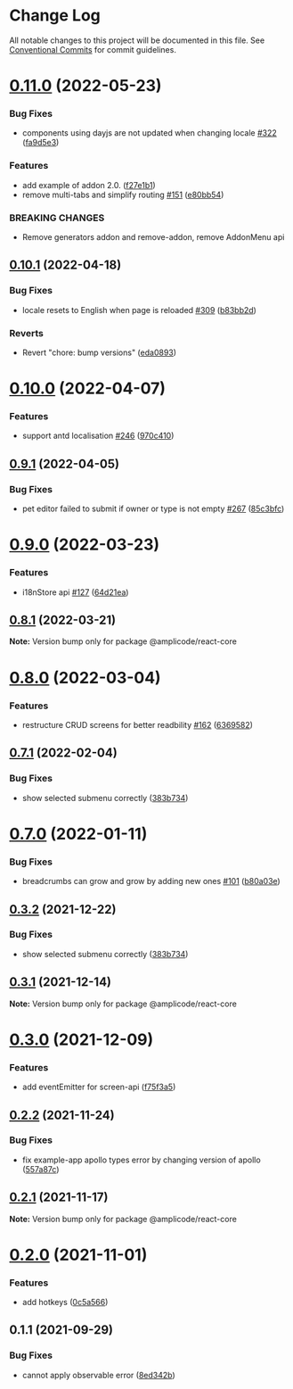 # Change Log

All notable changes to this project will be documented in this file.
See [Conventional Commits](https://conventionalcommits.org) for commit guidelines.

# [0.11.0](https://github.com/Amplicode/amplicode-frontend/compare/@amplicode/react-core@0.10.1...@amplicode/react-core@0.11.0) (2022-05-23)


### Bug Fixes

* components using dayjs are not updated when changing locale [#322](https://github.com/Amplicode/amplicode-frontend/issues/322) ([fa9d5e3](https://github.com/Amplicode/amplicode-frontend/commit/fa9d5e3ad52cb047b09133325d96fa1acffd82a0))


### Features

* add example of addon 2.0. ([f27e1b1](https://github.com/Amplicode/amplicode-frontend/commit/f27e1b142e5edfa2600854f74b71d6102072b3ce))
* remove multi-tabs and simplify routing [#151](https://github.com/Amplicode/amplicode-frontend/issues/151) ([e80bb54](https://github.com/Amplicode/amplicode-frontend/commit/e80bb5412ca20bfba260d4cbd8d89a64d590e5e0))


### BREAKING CHANGES

* Remove generators addon and remove-addon, remove AddonMenu api





## [0.10.1](https://github.com/Amplicode/amplicode-frontend/compare/@amplicode/react-core@0.10.0...@amplicode/react-core@0.10.1) (2022-04-18)


### Bug Fixes

* locale resets to English when page is reloaded [#309](https://github.com/Amplicode/amplicode-frontend/issues/309) ([b83bb2d](https://github.com/Amplicode/amplicode-frontend/commit/b83bb2d6b0181f59a4adb81383bcac1b6ecb7cff))


### Reverts

* Revert "chore: bump versions" ([eda0893](https://github.com/Amplicode/amplicode-frontend/commit/eda0893c0a44f8d64bd3aca01cde390f0521942c))





# [0.10.0](https://github.com/Amplicode/amplicode-frontend/compare/@amplicode/react-core@0.9.1...@amplicode/react-core@0.10.0) (2022-04-07)


### Features

* support antd localisation [#246](https://github.com/Amplicode/amplicode-frontend/issues/246) ([970c410](https://github.com/Amplicode/amplicode-frontend/commit/970c4106b43346b308dfba051803665faf5ada71))





## [0.9.1](https://github.com/Amplicode/amplicode-frontend/compare/@amplicode/react-core@0.9.0...@amplicode/react-core@0.9.1) (2022-04-05)


### Bug Fixes

* pet editor failed to submit if owner or type is not empty [#267](https://github.com/Amplicode/amplicode-frontend/issues/267) ([85c3bfc](https://github.com/Amplicode/amplicode-frontend/commit/85c3bfcdf8017c93ff32dcc88b914d620f6f8561))





# [0.9.0](https://github.com/Amplicode/amplicode-frontend/compare/@amplicode/react-core@0.8.1...@amplicode/react-core@0.9.0) (2022-03-23)


### Features

* i18nStore api [#127](https://github.com/Amplicode/amplicode-frontend/issues/127) ([64d21ea](https://github.com/Amplicode/amplicode-frontend/commit/64d21ea073e594f3477a96d8858cdb74de50e1bc))





## [0.8.1](https://github.com/Amplicode/amplicode-frontend/compare/@amplicode/react-core@0.8.0...@amplicode/react-core@0.8.1) (2022-03-21)

**Note:** Version bump only for package @amplicode/react-core





# [0.8.0](https://github.com/Amplicode/amplicode-frontend/compare/@amplicode/react-core@0.7.1...@amplicode/react-core@0.8.0) (2022-03-04)


### Features

* restructure CRUD screens for better readbility [#162](https://github.com/Amplicode/amplicode-frontend/issues/162) ([6369582](https://github.com/Amplicode/amplicode-frontend/commit/636958233a7153227b766d63bfab995e7c99b5b4))





## [0.7.1](https://github.com/Amplicode/amplicode-frontend/compare/@amplicode/react-core@0.7.0...@amplicode/react-core@0.7.1) (2022-02-04)


### Bug Fixes

* show selected submenu correctly ([383b734](https://github.com/Amplicode/amplicode-frontend/commit/383b734e31ae7d2190c9240e785a48feb1291c4f))





# [0.7.0](https://github.com/Amplicode/amplicode-frontend/compare/@amplicode/react-core@0.3.1...@amplicode/react-core@0.7.0) (2022-01-11)


### Bug Fixes

* breadcrumbs can grow and grow by adding new ones [#101](https://github.com/Amplicode/amplicode-frontend/issues/101) ([b80a03e](https://github.com/Amplicode/amplicode-frontend/commit/b80a03ef18f191e9de3cf89abb158795ad0464a9))





## [0.3.2](https://github.com/Amplicode/amplicode-frontend/compare/@amplicode/react-core@0.3.1...@amplicode/react-core@0.3.2) (2021-12-22)


### Bug Fixes

* show selected submenu correctly ([383b734](https://github.com/Amplicode/amplicode-frontend/commit/383b734e31ae7d2190c9240e785a48feb1291c4f))





## [0.3.1](https://github.com/Amplicode/amplicode-frontend/compare/@amplicode/react-core@0.3.0...@amplicode/react-core@0.3.1) (2021-12-14)

**Note:** Version bump only for package @amplicode/react-core





# [0.3.0](https://github.com/Amplicode/amplicode-frontend/compare/@amplicode/react-core@0.2.2...@amplicode/react-core@0.3.0) (2021-12-09)


### Features

* add eventEmitter for screen-api ([f75f3a5](https://github.com/Amplicode/amplicode-frontend/commit/f75f3a579db4d37e0864da01cdee9c055088f4c1))





## [0.2.2](https://github.com/Amplicode/amplicode-frontend/compare/@amplicode/react-core@0.2.1...@amplicode/react-core@0.2.2) (2021-11-24)


### Bug Fixes

* fix example-app apollo types error by changing version of apollo ([557a87c](https://github.com/Amplicode/amplicode-frontend/commit/557a87cbfc2f0ba81f90d019038709ea9e2d8c60))





## [0.2.1](https://github.com/Amplicode/amplicode-frontend/compare/@amplicode/react-core@0.2.0...@amplicode/react-core@0.2.1) (2021-11-17)

**Note:** Version bump only for package @amplicode/react-core





# [0.2.0](https://github.com/Amplicode/amplicode-frontend/compare/@amplicode/react-core@0.1.1...@amplicode/react-core@0.2.0) (2021-11-01)


### Features

* add hotkeys ([0c5a566](https://github.com/Amplicode/amplicode-frontend/commit/0c5a5664264c4c96e7ce3d56196a0cc276bbb931))





## 0.1.1 (2021-09-29)


### Bug Fixes

* cannot apply observable error ([8ed342b](https://github.com/Amplicode/amplicode-frontend/commit/8ed342b7d98a453d192568bcf04185b7645a1012))
